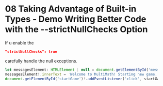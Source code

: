 # 08 Taking Advantage of Built-in Types - Demo Writing Better Code with the --strictNullChecks Option

If u enable the

```json
"strictNullChecks": true
```

carefully handle the null exceptions.

```javascript
let messagesElement: HTMLElement | null = document.getElementById('messages');
messagesElement!.innerText = 'Welcome to MultiMath! Starting new game...';
document.getElementById('startGame')!.addEventListener('click', startGame);
```

